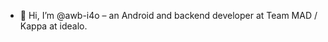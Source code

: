 - 👋 Hi, I’m @awb-i4o – an Android and backend developer at Team MAD / Kappa at idealo.

<!---
awb-i4o/awb-i4o is a ✨ special ✨ repository because its `README.md` (this file) appears on your GitHub profile.
You can click the Preview link to take a look at your changes.
--->
